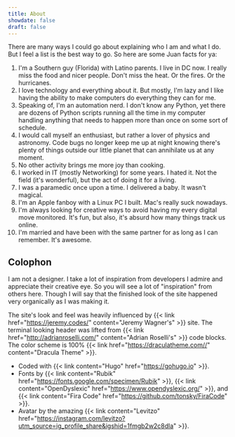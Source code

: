 ```yaml
---
title: About
showdate: false
draft: false
---
```


There are many ways I could go about explaining who I am and what I do. But I feel a list is the best way to go. So here are some Juan facts for ya:

1. I'm a Southern guy (Florida) with Latino parents. I live in DC now. I really miss the food and nicer people. Don't miss the heat. Or the fires. Or the hurricanes.
2. I love technology and everything about it. But mostly, I'm lazy and I like having the ability to make computers do everything they can for me.
3. Speaking of, I'm an automation nerd. I don't know any Python, yet there are dozens of Python scripts running all the time in my computer handling anything that needs to happen more than once on some sort of schedule.
4. I would call myself an enthusiast, but rather a lover of physics and astronomy. Code bugs no longer keep me up at night knowing there's plenty of things outside our little planet that can annihilate us at any moment.
5. No other activity brings me more joy than cooking.
6. I worked in IT (mostly Networking) for some years. I hated it. Not the field (it's wonderful), but the act of doing it for a living.
7. I was a paramedic once upon a time. I delivered a baby. It wasn't magical.
8. I'm an Apple fanboy with a Linux PC I built. Mac's really suck nowadays.
9. I'm always looking for creative ways to avoid having my every digital move monitored. It's fun, but also, it's absurd how many things track us online.
10. I'm married and have been with the same partner for as long as I can remember. It's awesome.

## Colophon
I am not a designer. I take a lot of inspiration from developers I admire and appreciate their creative eye. So you will see a lot of "inspiration" from others here. Though I will say that the finished look of the site happened very organically as I was making it.

The site's look and feel was heavily influenced by {{< link href="https://jeremy.codes/" content="Jeremy Wagner's" >}} site. The terminal looking header was lifted from {{< link href="http://adrianroselli.com/" content="Adrian Roselli's" >}} code blocks. The color scheme is 100% {{< link href="https://draculatheme.com//" content="Dracula Theme" >}}.

* Coded with {{< link content="Hugo" href="https://gohugo.io" >}}.
* Fonts by {{< link content="Rubik" href="https://fonts.google.com/specimen/Rubik" >}}, {{< link content="OpenDyslexic" href="https://www.opendyslexic.org/" >}}, and {{< link content="Fira Code" href="https://github.com/tonsky/FiraCode" >}}.
* Avatar by the amazing {{< link content="Levitzo" href="https://instagram.com/levitzo?utm_source=ig_profile_share&igshid=1fmgb2w2c8dla" >}}.